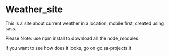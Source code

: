 # Weather_site

This is a site about current weather in a location, mobile first, created using sass.

Please Note: use npm install to download all the node_modules 


If you want to see how does it looks, go on gc.sa-projects.it
